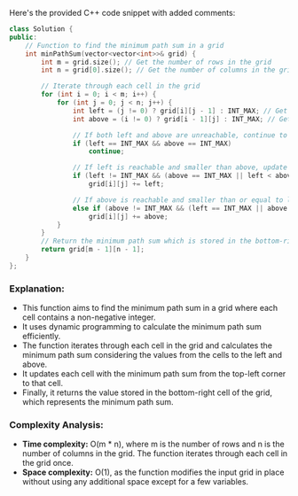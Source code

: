 Here's the provided C++ code snippet with added comments:

```cpp
class Solution {
public:
    // Function to find the minimum path sum in a grid
    int minPathSum(vector<vector<int>>& grid) {
        int m = grid.size(); // Get the number of rows in the grid
        int n = grid[0].size(); // Get the number of columns in the grid

        // Iterate through each cell in the grid
        for (int i = 0; i < m; i++) {
            for (int j = 0; j < n; j++) {
                int left = (j != 0) ? grid[i][j - 1] : INT_MAX; // Get the value from the cell to the left
                int above = (i != 0) ? grid[i - 1][j] : INT_MAX; // Get the value from the cell above

                // If both left and above are unreachable, continue to the next iteration
                if (left == INT_MAX && above == INT_MAX) 
                    continue;

                // If left is reachable and smaller than above, update the current cell with the sum of left and current cell
                if (left != INT_MAX && (above == INT_MAX || left < above))
                    grid[i][j] += left;

                // If above is reachable and smaller than or equal to left, update the current cell with the sum of above and current cell
                else if (above != INT_MAX && (left == INT_MAX || above <= left))
                    grid[i][j] += above;
            }
        }
        // Return the minimum path sum which is stored in the bottom-right cell of the grid
        return grid[m - 1][n - 1];
    }
};
```

### Explanation:
- This function aims to find the minimum path sum in a grid where each cell contains a non-negative integer.
- It uses dynamic programming to calculate the minimum path sum efficiently.
- The function iterates through each cell in the grid and calculates the minimum path sum considering the values from the cells to the left and above.
- It updates each cell with the minimum path sum from the top-left corner to that cell.
- Finally, it returns the value stored in the bottom-right cell of the grid, which represents the minimum path sum.

### Complexity Analysis:
- **Time complexity:** O(m * n), where m is the number of rows and n is the number of columns in the grid. The function iterates through each cell in the grid once.
- **Space complexity:** O(1), as the function modifies the input grid in place without using any additional space except for a few variables.